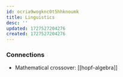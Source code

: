 ```yaml
---
id: ocria9wogknc0t5hhknoumk
title: Linguistics
desc: ''
updated: 1727527204276
created: 1727527204276
---
```


### Connections
- Mathematical crossover: [[hopf-algebra]]